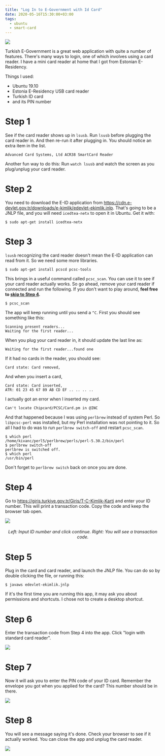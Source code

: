 ```yaml
---
title: "Log In to E-Government with Id Card"
date: 2020-05-16T15:30:00+03:00
tags:
  - ubuntu
  - smart-card
---
```


![](/images/edevlet-menu.png)

Turkish E-Government is a great web application with quite a number of features. There's many ways to login, one of which involves using a card reader. I have a mini card reader at home that I got from Estonian E-Residency.

Things I used:
- Ubuntu 19.10
- Estonia E-Residency USB card reader
- Turkish ID card
- and its PIN number

# Step 1

See if the card reader shows up in `lsusb`. Run `lsusb` before plugging the card reader in. And then re-run it after plugging in. You should notice an extra item in the list.

    Advanced Card Systems, Ltd ACR38 SmartCard Reader

Another fun way to do this: Run `watch lsusb` and watch the screen as you plug/unplug your card reader.

# Step 2

You need to download the E-ID application from https://cdn.e-devlet.gov.tr/downloads/e-kimlik/edevlet-ekimlik.jnlp. That's going to be a JNLP file, and you will need `icedtea-netx` to open it in Ubuntu. Get it with:

    $ sudo apt-get install icedtea-netx


# Step 3

`lsusb` recognizing the card reader doesn't mean the E-ID application can read from it. So we need some more libraries.

    $ sudo apt-get install pcscd pcsc-tools

This brings in a useful command called `pcsc_scan`. You can use it to see if your card reader actually works. So go ahead, remove your card reader if connected and run the following. If you don't want to play around, **feel free to [skip to Step 4](#step-4).**

    $ pcsc_scan

The app will keep running until you send a `^C`. First you should see something like this:

    Scanning present readers...
    Waiting for the first reader...

When you plug your card reader in, it should update the last line as:

    Waiting for the first reader...found one

If it had no cards in the reader, you should see:

    Card state: Card removed,

And when you insert a card,

    Card state: Card inserted,
    ATR: 01 23 45 67 89 AB CD EF .. .. .. ..

I actually got an error when I inserted my card.

    Can't locate Chipcard/PCSC/Card.pm in @INC

And that happened because I was using `perlbrew` instead of system Perl. So `libpcsc-perl` was installed, but my Perl installation was not pointing to it. So all I had to do was to run `perlbrew switch-off` and restart `pcsc_scan`.

    $ which perl
    /home/kivanc/perl5/perlbrew/perls/perl-5.30.2/bin/perl
    $ perlbrew switch-off
    perlbrew is switched off.
    $ which perl
    /usr/bin/perl

Don't forget to `perlbrew switch` back on once you are done.

# Step 4

Go to https://giris.turkiye.gov.tr/Giris/T-C-Kimlik-Karti and enter your ID number. This will print a transaction code. Copy the code and keep the browser tab open.

![](/images/edevlet-giris.png)
<center><h6>Left: Input ID number and click continue. Right: You will see a transaction code.</h6></center>

# Step 5

Plug in the card and card reader, and launch the JNLP file. You can do so by double clicking the file, or running this:

    $ javaws edevlet-ekimlik.jnlp

If it's the first time you are running this app, it may ask you about permissions and shortcuts. I chose not to create a desktop shortcut.

# Step 6

Enter the transaction code from Step 4 into the app. Click "login with standard card reader".

![](/images/edevlet-jnlp-menu.png)

# Step 7

Now it will ask you to enter the PIN code of your ID card. Remember the envelope you got when you applied for the card? This number should be in there.

![](/images/edevlet-jnlp-pin.png)

# Step 8

You will see a message saying it's done. Check your browser to see if it actually worked. You can close the app and unplug the card reader.

![](/images/edevlet-jnlp-done.png)
